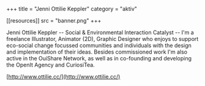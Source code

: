 +++
title = "Jenni Ottilie Keppler"
category = "aktiv"

[[resources]]
src = "banner.png"
+++

Jenni Ottilie Keppler -- Social & Environmental Interaction Catalyst --
I'm a freelance Illustrator, Animator (2D), Graphic Designer who enjoys
to support eco-social change focussed communities and individuals with
the design and implementation of their ideas. Besides commissioned work
I'm also active in the OuiShare Network, as well as in co-founding and
developing the OpenIt Agency and CuriosiTea.

[http://www.ottilie.cc/](http://www.ottilie.cc/)
